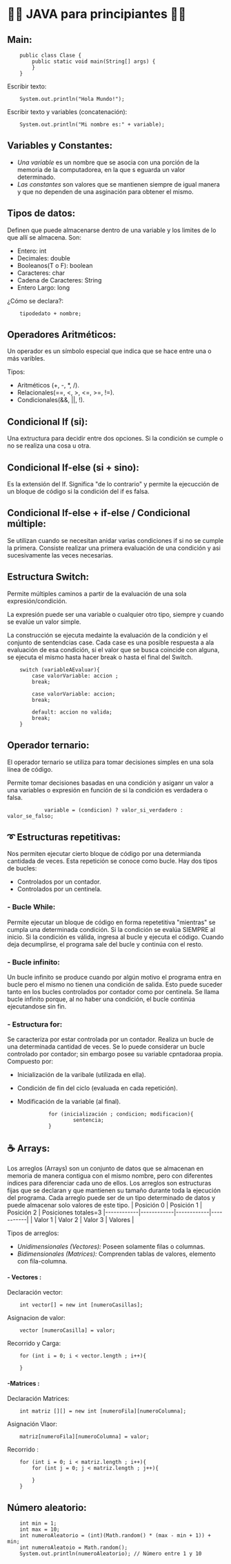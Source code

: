 # ✋🏼 JAVA para principiantes ✋🏼
## Main:

        public class Clase {
            public static void main(String[] args) {
            }
        }

Escribir texto:

        System.out.println("Hola Mundo!");

Escribir texto y variables (concatenación):

        System.out.println("Mi nombre es:" + variable);


## Variables y Constantes:

- *Una variable* es un nombre que se asocia con una porción de la memoria de la computadorea, en la que s eguarda un valor determinado.
- *Las constantes* son valores que se mantienen siempre de igual manera y que no dependen de una asginación para obtener el mismo.

## Tipos de datos:

Definen que puede almacenarse dentro de una variable y los limites de lo que allí se almacena.
Son:

- Entero: int 
- Decimales: double
- Booleanos(T o F): boolean
- Caracteres: char
- Cadena de Caracteres: String
- Entero Largo: long


¿Cómo se declara?:  

        tipodedato + nombre;

## Operadores Aritméticos:

Un operador es un símbolo especial que indica que se hace entre una o más varibles.

Tipos:
- Aritméticos (+, -, *, /).
- Relacionales(==, <, >, <=, >=, !=).
- Condicionales(&&, ||, !).

## Condicional If (si):

Una extructura para decidir entre dos opciones.
Si la condición se cumple o no se realiza una cosa u otra.

## Condicional If-else (si + sino):
Es la extensión del If. Significa "de lo contrario" y permite la ejecucción de un bloque de código si la condición del if es falsa.
## Condicional If-else + if-else / Condicional múltiple:
Se utilizan cuando se necesitan anidar varias condiciones if si no se cumple la primera.
Consiste realizar una primera evaluación de una condición y asi sucesivamente las veces necesarias.
## Estructura Switch:
Permite múltiples caminos a partir de la evaluación de una sola expresión/condición.

La expresión puede ser una variable o cualquier otro tipo, siempre y cuando se evalúe un valor simple.

La  construcción se ejecuta medainte la evaluación de la condición y el conjunto de sentendcias case. Cada case es una posible respuesta a ala evaluación de esa condición, si el valor que se busca coincide con alguna, se ejecuta el mismo hasta hacer break o hasta el final del Switch.


        switch (variableAEvaluar){
            case valorVariable: accion ;
            break;

            case valorVariable: accion;
            break;

            default: accion no valida;
            break;
        }

## Operador ternario:
El operador ternario se utiliza para tomar decisiones simples en una sola línea de código.

Permite tomar decisiones basadas en una condición y asiganr un valor a una variables o expresión en función de si la condición es verdadera o falsa.

                variable = (condicion) ? valor_si_verdadero : valor_se_falso;

## ➰ Estructuras repetitivas:
Nos permiten ejecutar cierto bloque de código por una determianda cantidada de veces. Esta repetición se conoce como bucle.
Hay dos tipos de bucles:

- Controlados por un contador.
- Controlados por un centinela.

###  - Bucle While:
Permite ejecutar un bloque de código en forma repetetitiva "mientras" se cumpla una determinada condición.
Si la condición se evalúa SIEMPRE al inicio.
Si la condición es válida, ingresa al bucle y ejecuta el código.
Cuando deja decumplirse, el programa sale del bucle y continúa con el resto.

### - Bucle infinito:
Un bucle infinito se produce cuando por algún motivo el programa entra en bucle pero el mismo no tienen una condición de salida.
Esto puede suceder tanto en los bucles controlados por contador como por centinela.
Se llama bucle infinito porque, al no haber una condición, el bucle continúa ejecutandose sin fin.

### - Estructura for:
Se caracteriza por estar controlada por un contador. Realiza un bucle de una determinada cantidad de veces. Se lo puede considerar un bucle controlado por contador; sin embargo posee su variable cpntadoraa propia.
Compuesto por:
- Inicialización de la varibale (utilizada en ella).
- Condición de fin del ciclo (evaluada en cada repetición).
- Modificación de la variable (al final).

                for (inicialización ; condicion; modificacion){
                        sentencia;
                }

## ☕ Arrays:
Los arreglos (Arrays) son un conjunto de datos que se almacenan en memoria de manera contigua con el mismo nombre, pero con diferentes índices para diferenciar cada uno de ellos.
Los arreglos son estructuras fijas que se declaran y que mantienen su tamaño durante toda la ejecución del programa.
Cada arreglo puede ser de un tipo determinado de datos y puede almacenar solo valores de este tipo.
| Posición 0 | Posición 1 | Posición 2 | Posiciones totales=3
|------------|------------|------------|-----------|
| Valor 1    | Valor 2    | Valor 3    | Valores   |

Tipos de arreglos:
- *Unidimensionales (Vectores):* Poseen solamente filas o columnas.
- *Bidimensionales (Matrices):* Comprenden tablas de valores, elemento con fila-columna.

#### - Vectores :

Declaración vector:

        int vector[] = new int [numeroCasillas];

Asignacion de valor:

        vector [numeroCasilla] = valor;

Recorrido y Carga:

        for (int i = 0; i < vector.length ; i++){
            
        }

#### -Matrices : 

Declaración Matrices:

        int matriz [][] = new int [numeroFila][numeroColumna];

Asignación Vlaor:

        matriz[numeroFila][numeroColumna] = valor;

Recorrido :

        for (int i = 0; i < matriz.length ; i++){
            for (int j = 0; j < matriz.length ; j++){
            
            }
        }

## Número aleatorio:

        int min = 1;
        int max = 10;
        int numeroAleatorio = (int)(Math.random() * (max - min + 1)) + min;
        int numeroAleatoio = Math.random();
        System.out.println(numeroAleatorio); // Número entre 1 y 10
